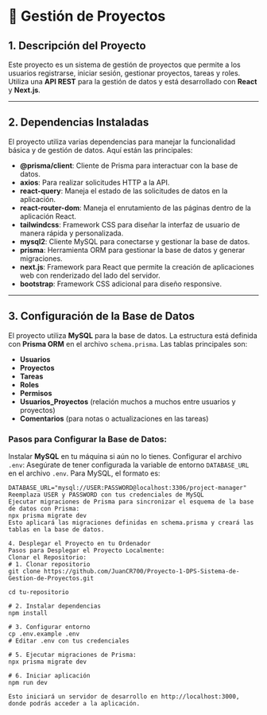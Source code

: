 # 📌 Gestión de Proyectos

## 1. Descripción del Proyecto
Este proyecto es un sistema de gestión de proyectos que permite a los usuarios registrarse, iniciar sesión, gestionar proyectos, tareas y roles. Utiliza una **API REST** para la gestión de datos y está desarrollado con **React** y **Next.js**.

---

## 2. Dependencias Instaladas
El proyecto utiliza varias dependencias para manejar la funcionalidad básica y de gestión de datos. Aquí están las principales:

- **@prisma/client**: Cliente de Prisma para interactuar con la base de datos.
- **axios**: Para realizar solicitudes HTTP a la API.
- **react-query**: Maneja el estado de las solicitudes de datos en la aplicación.
- **react-router-dom**: Maneja el enrutamiento de las páginas dentro de la aplicación React.
- **tailwindcss**: Framework CSS para diseñar la interfaz de usuario de manera rápida y personalizada.
- **mysql2**: Cliente MySQL para conectarse y gestionar la base de datos.
- **prisma**: Herramienta ORM para gestionar la base de datos y generar migraciones.
- **next.js**: Framework para React que permite la creación de aplicaciones web con renderizado del lado del servidor.
- **bootstrap**: Framework CSS adicional para diseño responsive.

---

## 3. Configuración de la Base de Datos
El proyecto utiliza **MySQL** para la base de datos. La estructura está definida con **Prisma ORM** en el archivo `schema.prisma`. Las tablas principales son:

- **Usuarios**
- **Proyectos**
- **Tareas**
- **Roles**
- **Permisos**
- **Usuarios_Proyectos** (relación muchos a muchos entre usuarios y proyectos)
- **Comentarios** (para notas o actualizaciones en las tareas)

### Pasos para Configurar la Base de Datos:
 Instalar **MySQL** en tu máquina si aún no lo tienes.
Configurar el archivo `.env`: Asegúrate de tener configurada la variable de entorno `DATABASE_URL` en el archivo `.env`. Para MySQL, el formato es:

   ```env
   DATABASE_URL="mysql://USER:PASSWORD@localhost:3306/project-manager"
Reemplaza USER y PASSWORD con tus credenciales de MySQL
Ejecutar migraciones de Prisma para sincronizar el esquema de la base de datos con Prisma:
npx prisma migrate dev
Esto aplicará las migraciones definidas en schema.prisma y creará las tablas en la base de datos.

4. Desplegar el Proyecto en tu Ordenador
Pasos para Desplegar el Proyecto Localmente:
Clonar el Repositorio:
# 1. Clonar repositorio
git clone https://github.com/JuanCR700/Proyecto-1-DPS-Sistema-de-Gestion-de-Proyectos.git

cd tu-repositorio

# 2. Instalar dependencias
npm install

# 3. Configurar entorno
cp .env.example .env
# Editar .env con tus credenciales

# 5. Ejecutar migraciones de Prisma:
npx prisma migrate dev

# 6. Iniciar aplicación
npm run dev

Esto iniciará un servidor de desarrollo en http://localhost:3000, donde podrás acceder a la aplicación.
